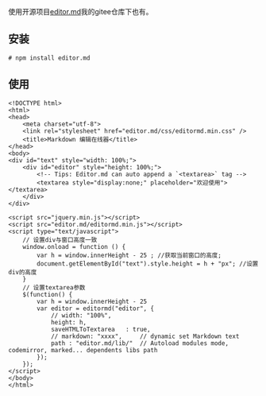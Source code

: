 使用开源项目[editor.md](https://github.com/pandao/editor.md.git "editor.md")我的gitee仓库下也有。

安装
--
`# npm install editor.md`

使用
--
    <!DOCTYPE html>
    <html>
    <head>
    	<meta charset="utf-8">
    	<link rel="stylesheet" href="editor.md/css/editormd.min.css" />
    	<title>Markdown 编辑在线器</title>
    </head>
    <body>
    <div id="text" style="width: 100%;">
        <div id="editor" style="height: 100%;">
            <!-- Tips: Editor.md can auto append a `<textarea>` tag -->
            <textarea style="display:none;" placeholder="欢迎使用"></textarea>
        </div>
    </div>
    
    <script src="jquery.min.js"></script>
    <script src="editor.md/editormd.min.js"></script>
    <script type="text/javascript">
        // 设置div与窗口高度一致
        window.onload = function () {
            var h = window.innerHeight - 25 ; //获取当前窗口的高度; 
            document.getElementById("text").style.height = h + "px"; //设置div的高度
        }
        // 设置textarea参数
        $(function() {
            var h = window.innerHeight - 25
            var editor = editormd("editor", {
                // width: "100%",
                height: h,
                saveHTMLToTextarea   : true,
                // markdown: "xxxx",     // dynamic set Markdown text
                path : "editor.md/lib/"  // Autoload modules mode, codemirror, marked... dependents libs path
            });
        });
    </script>
    </body>
    </html>